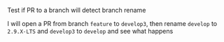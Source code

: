 Test if PR to a branch will detect branch rename

I will open a PR from branch `feature` to `develop3`, then rename `develop` to `2.9.X-LTS` and `develop3` to `develop` and see what happens
